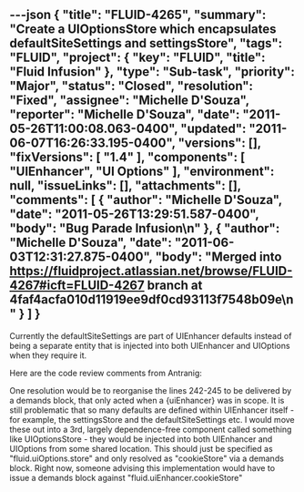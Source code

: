 ---json
{
  "title": "FLUID-4265",
  "summary": "Create a UIOptionsStore which encapsulates defaultSiteSettings and settingsStore",
  "tags": "FLUID",
  "project": {
    "key": "FLUID",
    "title": "Fluid Infusion"
  },
  "type": "Sub-task",
  "priority": "Major",
  "status": "Closed",
  "resolution": "Fixed",
  "assignee": "Michelle D'Souza",
  "reporter": "Michelle D'Souza",
  "date": "2011-05-26T11:00:08.063-0400",
  "updated": "2011-06-07T16:26:33.195-0400",
  "versions": [],
  "fixVersions": [
    "1.4"
  ],
  "components": [
    "UIEnhancer",
    "UI Options"
  ],
  "environment": null,
  "issueLinks": [],
  "attachments": [],
  "comments": [
    {
      "author": "Michelle D'Souza",
      "date": "2011-05-26T13:29:51.587-0400",
      "body": "Bug Parade Infusion\n"
    },
    {
      "author": "Michelle D'Souza",
      "date": "2011-06-03T12:31:27.875-0400",
      "body": "Merged into <https://fluidproject.atlassian.net/browse/FLUID-4267#icft=FLUID-4267> branch at 4faf4acfa010d11919ee9df0cd93113f7548b09e\n"
    }
  ]
}
---
Currently the defaultSiteSettings are part of UIEnhancer defaults instead of being a separate entity that is injected into both UIEnhancer and UIOptions when they require it.&#x20;

Here are the code review comments from Antranig:

One resolution would be to reorganise the lines 242-245 to be delivered by a demands block, that only acted when a {uiEnhancer} was in scope. It is still problematic that so many defaults are defined within UIEnhancer itself - for example, the settingsStore and the defaultSiteSettings etc. I would move these out into a 3rd, largely dependence-free component called something like UIOptionsStore - they would be injected into both UIEnhancer and UIOptions from some shared location. This should just be specified as "fluid.uiOptions.store" and only resolved as "cookieStore" via a demands block. Right now, someone advising this implementation would have to issue a demands block against "fluid.uiEnhancer.cookieStore"

        